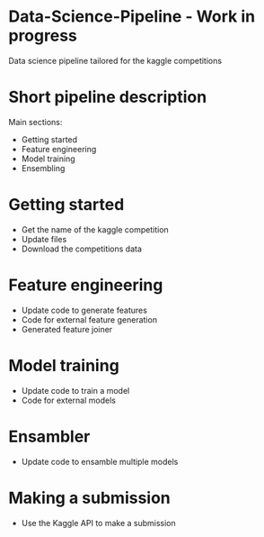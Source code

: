 # Data-Science-Pipeline - Work in progress
Data science pipeline tailored for the kaggle competitions

# Short pipeline description
Main sections:
* Getting started
* Feature engineering
* Model training
* Ensembling

# Getting started
* Get the name of the kaggle competition
* Update files
* Download the competitions data

# Feature engineering
* Update code to generate features
* Code for external feature generation
* Generated feature joiner

# Model training
* Update code to train a model
* Code for external models

# Ensambler
* Update code to ensamble multiple models

# Making a submission
* Use the Kaggle API to make a submission
